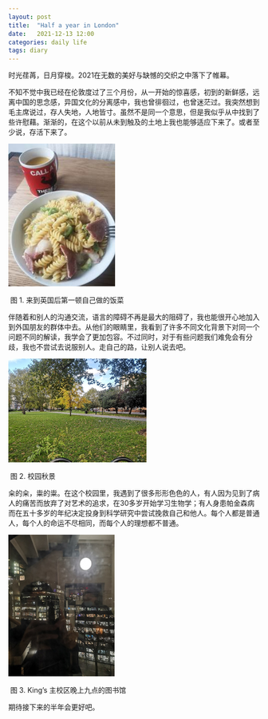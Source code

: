 ```yaml
---
layout: post
title:  "Half a year in London"
date:   2021-12-13 12:00
categories: daily life
tags: diary
---
```




时光荏苒，日月穿梭。2021在无数的美好与缺憾的交织之中落下了帷幕。

不知不觉中我已经在伦敦度过了三个月份，从一开始的惊喜感，初到的新鲜感，远离中国的思念感，异国文化的分离感中，我也曾徘徊过，也曾迷茫过。我突然想到毛主席说过，存人失地，人地皆寸。虽然不是同一个意思，但是我似乎从中找到了些许慰藉。渐渐的，在这个以前从未到触及的土地上我也能够适应下来了。或者至少说，存活下来了。

![img](https://raw.githubusercontent.com/ReveRoyl/PictureBed/main/BlogImg/202201042356022.jpg)

​																										图 1. 来到英国后第一顿自己做的饭菜

伴随着和别人的沟通交流，语言的障碍不再是最大的阻碍了，我也能很开心地加入到外国朋友的群体中去。从他们的眼睛里，我看到了许多不同文化背景下对同一个问题不同的解读，我学会了更加包容。不过同时，对于有些问题我们难免会有分歧，我也不尝试去说服别人。走自己的路，让别人说去吧。

![image-20220104235653180](https://raw.githubusercontent.com/ReveRoyl/PictureBed/main/BlogImg/202201042356217.png)

​																															图 2. 校园秋景

籴的籴，粜的粜。在这个校园里，我遇到了很多形形色色的人，有人因为见到了病人的痛苦而放弃了对艺术的追求，在30多岁开始学习生物学；有人身患帕金森病而在五十多岁的年纪决定投身到科学研究中尝试挽救自己和他人。每个人都是普通人，每个人的命运不尽相同，而每个人的理想都不普通。

![image-20220104235705742](https://raw.githubusercontent.com/ReveRoyl/PictureBed/main/BlogImg/202201042357785.png)

​																										图 3. King’s 主校区晚上九点的图书馆

期待接下来的半年会更好吧。
